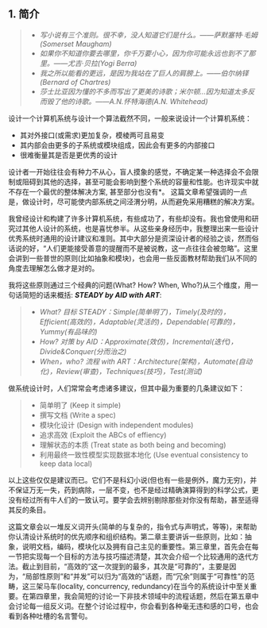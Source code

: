 ## 1. 简介  

> 
> - *写小说有三个准则。很不幸，没人知道它们是什么。——萨默塞特·毛姆(Somerset Maugham)*  
> - *如果你不知道你要去哪里，你千万要小心，因为你可能永远也到不了那里。——尤吉·贝拉(Yogi Berra)*  
> - *我之所以能看的更远，是因为我站在了巨人的肩膀上。——伯尔纳铎(Bernard of Chartres)*  
> - *莎士比亚因为懂的不多而写出了更美的诗歌；米尔顿...因为知道太多反而毁了他的诗歌。——A.N.怀特海德(A.N. Whitehead)*    
>  

设计一个计算机系统与设计一个算法截然不同，一般来说设计一个计算机系统： 
- 其对外接口(或需求)更加复杂，模棱两可且易变  
- 其内部会由更多的子系统或模块组成，因此会有更多的内部接口  
- 很难衡量其是否是更优秀的设计  

设计者一开始往往会有种力不从心，盲人摸象的感觉，不确定某一种选择会不会限制或阻碍到其他的选择，甚至可能会影响到整个系统的容量和性能。也许现实中就不存在一个最优的整体解决方案, 甚至部分也没有*。 这篇文章希望强调的一点是，做设计时，尽可能使内部系统之间泾渭分明，从而避免采用糟糕的解决方案。 

我曾经设计和构建了许多计算机系统，有些成功了，有些却没有。我也曾使用和研究过其他人设计的系统，也是喜忧参半。从这些亲身经历中，我整理出来一些设计优秀系统时通用的设计建议和准则。其中大部分是资深设计者的经验之谈，然而俗话说的好，“人们更能接受善意的提醒而不是被说教，这一点往往会被忽略”。这里会讲到一些普世的原则(比如抽象和模块)，也会用一些反面教材帮助我们从不同的角度去理解怎么做才是对的。

我将这些原则通过三个经典的问题(What? How? When, Who?)从三个维度，用一句话简短的话来概括: __*STEADY by AID with ART*__:
> 
> - *What? 目标 STEADY：Simple(简单明了)，Timely(及时的)，Efficient(高效的)，Adaptable(灵活的)，Dependable(可靠的)，Yummy(有品味的)*  
> - *How? 对策 by AID：Approximate(效仿)，Incremental(迭代)，Divide&Conquer(分而治之)*  
> - *When，who? 流程 with ART：Architecture(架构)，Automate(自动化)，Review(审查)，Techniques(技巧)，Test(测试)*     
>  

做系统设计时，人们常常会考虑诸多建议，但其中最为重要的几条建议如下：
> - 简单明了 (Keep it simple)
> - 撰写文档 (Write a spec)
> - 模块化设计 (Design with independent modules)
> - 追求高效 (Exploit the ABCs of effiency)
> - 理解状态的本质 (Treat state as both being and becoming)
> - 利用最终一致性模型实现数据本地化 (Use eventual consistency to keep data local)

以上这些仅仅是建议而已。它们不是科幻小说(但也有一些是例外，魔力无穷)，并不保证万无一失，药到病除，一层不变，也不是经过精确演算得到的科学公式，更没有经过所有牛人们的一致认可。要学会去辨别剔除那些对你没有帮助，甚至适得其反的条目。

这篇文章会以一堆反义词开头(简单的与复杂的，指令式与声明式，等等)，来帮助你认清设计系统时的优先顺序和组织结构。第二章主要讲诉一些原则，比如：抽象，说明文档，编码，模块化以及拥有自己主见的重要性。第三章里，首先会在每一节把实现每一个目标的方法与技巧描述清楚，其次会介绍一个比较通用的迭代方法。截止到目前，“高效的”这一次提到的最多，其次是“可靠的”，主要是因为，“局部性原则”和“并发”可以归为“高效的”话题，而“冗余”则属于“可靠性”的范畴，这三架马车(locality, concurrency, redundancy)在当今的系统设计中至关重要。在第四章里，我会简短的讨论一下非技术领域中的流程话题，然后在第五章中会讨论每一组反义词。在整个讨论过程中，你会看到各种毫无违和感的口号，也会看到各种吐槽的名言警句。